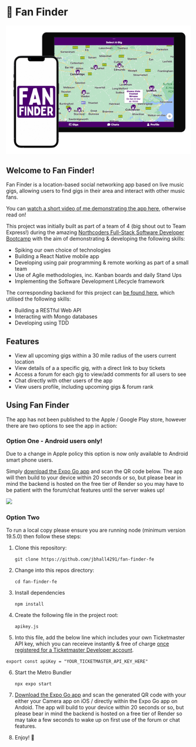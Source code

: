 # :guitar: Fan Finder


<img src="https://github.com/jbhall4291/fan-finder/blob/main/fanfinder_screenshots.png" />


## Welcome to Fan Finder!

Fan Finder is a location-based social networking app based on live music gigs, allowing users to find gigs in their area and interact with other music fans.

You can [watch a short video of me demonstrating the app here](https://www.youtube.com/watch?v=kQ7weiOZzHM&t=2s), otherwise read on!

This project was initially built as part of a team of 4 (big shout out to Team Express!) during the amazing [Northcoders Full-Stack Software Developer Bootcamp](https://northcoders.com/) with the aim of demonstrating & developing the following skills:

* Spiking our own choice of technologies
* Building a React Native mobile app
* Developing using pair programming & remote working as part of a small team
* Use of Agile methodologies, inc. Kanban boards and daily Stand Ups
* Implementing the Software Development Lifecycle framework

The corresponding backend for this project can [be found here](https://github.com/jbhall4291/fan-finder-backend), which utilised the following skills:
* Building a RESTful Web API
* Interacting with Mongo databases
* Developing using TDD 

## Features

* View all upcoming gigs within a 30 mile radius of the users current location
* View details of a a specific gig, with a direct link to buy tickets
* Access a forum for each gig to view/add comments for all users to see
* Chat directly with other users of the app
* View users profile, including upcoming gigs & forum rank

## Using Fan Finder

The app has not been published to the Apple / Google Play store, however there are two options to see the app in action:

### Option One - Android users only!

Due to a change in Apple policy this option is now only available to Android smart phone users.

Simply [download the Expo Go app](https://expo.dev/expo-go) and scan the QR code below. The app will then build to your device within 20 seconds or so, but please bear in mind the backend is hosted on the free tier of Render so you may have to be patient with the forum/chat features until the server wakes up!

<img src="https://qr.expo.dev/expo-go?owner=jbhall4291&slug=fan-finder&releaseChannel=default&host=exp.host" width="200" />

### Option Two

To run a local copy please ensure you are running node (minimum version 19.5.0) then follow these steps:

1. Clone this repository:
   ```
   git clone https://github.com/jbhall4291/fan-finder-fe
   ```

2. Change into this repos directory:
   ```
   cd fan-finder-fe
   ```

3. Install dependencies
   ```
   npm install
   ```

4. Create the following file in the project root:
   ```
   apikey.js
   ```

5.  Into this file, add the below line which includes your own Ticketmaster API key, which you can receieve instantly & free of charge [once registered for a Ticketmaster Developer account](https://developer-acct.ticketmaster.com/user/register).
   ```
   export const apiKey = "YOUR_TICKETMASTER_API_KEY_HERE"
   ```

6. Start the Metro Bundler
   ```
   npx expo start
   ```
   
7. [Download the Expo Go app](https://expo.dev/expo-go) and scan the generated QR code with your either your Camera app on iOS / directly within the Expo Go app on Andoid. The app will build to your device within 20 seconds or so, but please bear in mind the backend is hosted on a free tier of Render so may take a few seconds to wake up on first use of the forum or chat features.

8. Enjoy! 🎉
